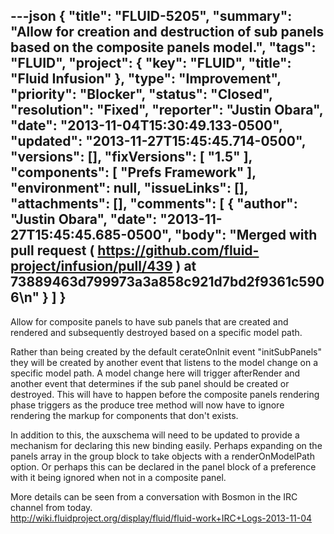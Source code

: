---json
{
  "title": "FLUID-5205",
  "summary": "Allow for creation and destruction of sub panels based on the composite panels model.",
  "tags": "FLUID",
  "project": {
    "key": "FLUID",
    "title": "Fluid Infusion"
  },
  "type": "Improvement",
  "priority": "Blocker",
  "status": "Closed",
  "resolution": "Fixed",
  "reporter": "Justin Obara",
  "date": "2013-11-04T15:30:49.133-0500",
  "updated": "2013-11-27T15:45:45.714-0500",
  "versions": [],
  "fixVersions": [
    "1.5"
  ],
  "components": [
    "Prefs Framework"
  ],
  "environment": null,
  "issueLinks": [],
  "attachments": [],
  "comments": [
    {
      "author": "Justin Obara",
      "date": "2013-11-27T15:45:45.685-0500",
      "body": "Merged with pull request ( <https://github.com/fluid-project/infusion/pull/439> ) at 73889463d799973a3a858c921d7bd2f9361c5906\n"
    }
  ]
}
---
Allow for composite panels to have sub panels that are created and rendered and subsequently destroyed based on a specific model path.&#x20;

Rather than being created by the default cerateOnInit event "initSubPanels" they will be created by another event that listens to the model change on a specific model path. A model change here will trigger afterRender and another event that determines if the sub panel should be created or destroyed. This will have to happen before the composite panels rendering phase triggers as the produce tree method will now have to ignore rendering the markup for components that don't exists.

In addition to this, the auxschema will need to be updated to provide a mechanism for declaring this new binding easily. Perhaps expanding on the panels array in the group block to take objects with a renderOnModelPath option. Or perhaps this can be declared in the panel block of a preference with it being ignored when not in a composite panel.

More details can be seen from a conversation with Bosmon in the IRC channel from today.\
<http://wiki.fluidproject.org/display/fluid/fluid-work+IRC+Logs-2013-11-04>

        